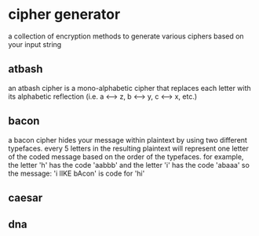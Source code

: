 # cipher generator
a collection of encryption methods to generate various ciphers based on your input string

## atbash 
an atbash cipher is a mono-alphabetic cipher that replaces each letter with its alphabetic reflection (i.e. a <--> z, b <--> y, c <--> x, etc.)

## bacon
a bacon cipher hides your message within plaintext by using two different typefaces. every 5 letters in the resulting plaintext will represent one letter of the coded message based on the order of the typefaces. for example, the letter 'h' has the code 'aabbb' and the letter 'i' has the code 'abaaa' so the message: 'i lIKE bAcon' is code for 'hi'

## caesar

## dna
